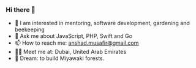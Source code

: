 ### Hi there 👋

- 🌱 I am interested in mentoring, software development, gardening and beekeeping 
- 💬 Ask me about JavaScript, PHP, Swift and Go
- 📫 How to reach me: anshad.musafir@gmail.com
- 🙋‍♂️ Meet me at: Dubai, United Arab Emirates
- 🍃 Dream: to build Miyawaki forests.

